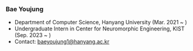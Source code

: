 
### Bae Youjung
- Department of Computer Science, Hanyang University (Mar. 2021 ~ )
- Undergraduate Intern in Center for Neuromorphic Engineering, KIST (Sep. 2023 ~ )
- Contact: baeyoujung1@hanyang.ac.kr


<!--
**baeyoujung1/baeyoujung1** is a ✨ _special_ ✨ repository because its `README.md` (this file) appears on your GitHub profile.

Here are some ideas to get you started:

- 🔭 I’m currently working on ...
- 🌱 I’m currently learning ...
- 👯 I’m looking to collaborate on ...
- 🤔 I’m looking for help with ...
- 💬 Ask me about ...
- 📫 How to reach me: ...
- 😄 Pronouns: ...
- ⚡ Fun fact: ...
-->
